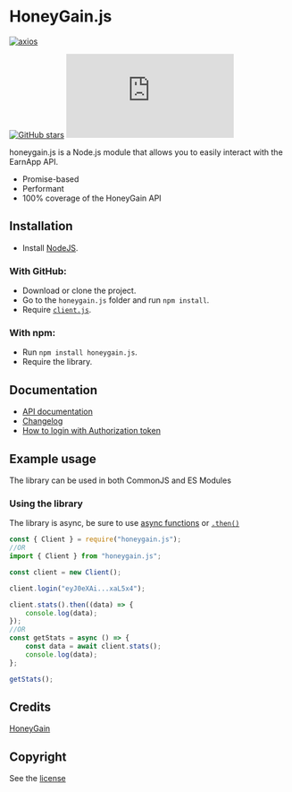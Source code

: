 # HoneyGain.js

[![axios](https://img.shields.io/github/package-json/dependency-version/LockBlock-dev/honeygain.js/axios)](https://www.npmjs.com/package/axios)

[![GitHub stars](https://img.shields.io/github/stars/LockBlock-dev/honeygain.js.svg)](https://github.com/LockBlock-dev/honeygain.js/stargazers) ![npm](https://img.shields.io/npm/dm/honeygain.js)

honeygain.js is a Node.js module that allows you to easily interact with the EarnApp API.

-   Promise-based
-   Performant
-   100% coverage of the HoneyGain API

## Installation

-   Install [NodeJS](https://nodejs.org).

### With GitHub:

-   Download or clone the project.
-   Go to the `honeygain.js` folder and run `npm install`.
-   Require [`client.js`](/src/client.js).

### With npm:

-   Run `npm install honeygain.js`.
-   Require the library.

## Documentation

-   [API documentation](/API.md)
-   [Changelog](/CHANGELOG.md)
-   [How to login with Authorization token](/Authorization.md)

## Example usage

The library can be used in both CommonJS and ES Modules

### Using the library

The library is async, be sure to use [async functions](https://developer.mozilla.org/en-US/docs/Web/JavaScript/Reference/Statements/async_function#syntax) or [`.then()`](https://developer.mozilla.org/en-US/docs/Web/JavaScript/Reference/Global_Objects/Promise/then#syntax)

```js
const { Client } = require("honeygain.js");
//OR
import { Client } from "honeygain.js";

const client = new Client();

client.login("eyJ0eXAi...xaL5x4");

client.stats().then((data) => {
    console.log(data);
});
//OR
const getStats = async () => {
    const data = await client.stats();
    console.log(data);
};

getStats();
```

## Credits

[HoneyGain](https://honeygain.com)

## Copyright

See the [license](/LICENSE)
